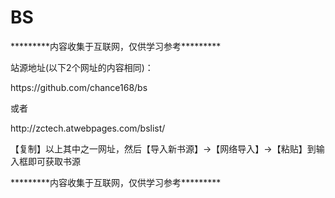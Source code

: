 # BS
<p>*********内容收集于互联网，仅供学习参考*********</p>
站源地址(以下2个网址的内容相同)：
<p>https://github.com/chance168/bs</p>
<p>或者</p>
<p>http://zctech.atwebpages.com/bslist/</p>
<p>【复制】以上其中之一网址，然后【导入新书源】->【网络导入】->【粘贴】到输入框即可获取书源</p>
<p>*********内容收集于互联网，仅供学习参考*********</p>

